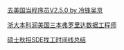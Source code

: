
[去美国当程序员V2.5.0 by 冷锋吴京](去美国当程序员V2.5.0.md)

[浙大本科润美国三本弗罗里达数据工程师](浙大本科美国三本弗罗里达数据工程师.md)

[硕士秋招SDE找工时间线总结](https://github.com/yiyangiliu/US-MS-CS-Student-Find-A-Job)
